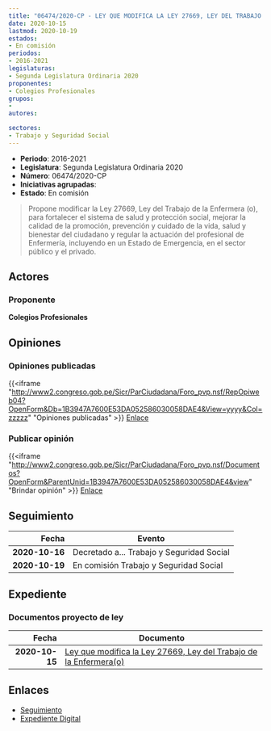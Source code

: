 ```yaml
---
title: "06474/2020-CP - LEY QUE MODIFICA LA LEY 27669, LEY DEL TRABAJO DE LA ENFERMERA (O)"
date: 2020-10-15
lastmod: 2020-10-19
estados:
- En comisión
periodos:
- 2016-2021
legislaturas:
- Segunda Legislatura Ordinaria 2020
proponentes:
- Colegios Profesionales
grupos:
- 
autores:

sectores:
- Trabajo y Seguridad Social
---
```

- **Periodo**: 2016-2021
- **Legislatura**: Segunda Legislatura Ordinaria 2020
- **Número**: 06474/2020-CP
- **Iniciativas agrupadas**: 
- **Estado**: En comisión

> Propone modificar la Ley 27669, Ley del Trabajo de la Enfermera (o), para fortalecer el sistema de salud y protección social, mejorar la calidad de la promoción, prevención y cuidado de la vida, salud y bienestar del ciudadano y regular la actuación del profesional de Enfermería, incluyendo en un Estado de Emergencia, en el sector público y el privado.


## Actores

### Proponente

**Colegios Profesionales**

## Opiniones

### Opiniones publicadas

{{<iframe "http://www2.congreso.gob.pe/Sicr/ParCiudadana/Foro_pvp.nsf/RepOpiweb04?OpenForm&Db=1B3947A7600E53DA052586030058DAE4&View=yyyy&Col=zzzzz" "Opiniones publicadas" >}}
[Enlace](http://www2.congreso.gob.pe/Sicr/ParCiudadana/Foro_pvp.nsf/RepOpiweb04?OpenForm&Db=1B3947A7600E53DA052586030058DAE4&View=yyyy&Col=zzzzz)

### Publicar opinión

{{<iframe "http://www2.congreso.gob.pe/Sicr/ParCiudadana/Foro_pvp.nsf/Documentos?OpenForm&ParentUnid=1B3947A7600E53DA052586030058DAE4&view" "Brindar opinión" >}}
[Enlace](http://www2.congreso.gob.pe/Sicr/ParCiudadana/Foro_pvp.nsf/Documentos?OpenForm&ParentUnid=1B3947A7600E53DA052586030058DAE4&view)


## Seguimiento

| Fecha | Evento |
|------:|--------|
| **2020-10-16** | Decretado a... Trabajo y Seguridad Social |
| **2020-10-19** | En comisión Trabajo y Seguridad Social |

## Expediente

### Documentos proyecto de ley

| Fecha | Documento |
|------:|-----------|
| **2020-10-15** | [Ley que modifica la Ley 27669, Ley del Trabajo de la Enfermera(o)](http://www.leyes.congreso.gob.pe/Documentos/2016_2021/Proyectos_de_Ley_y_de_Resoluciones_Legislativas/PL06474-20201015.pdf) |

## Enlaces

- [Seguimiento](http://www2.congreso.gob.pe/Sicr/TraDocEstProc/CLProLey2016.nsf/f7fff46988ca05b1052578e100829cc7/17dab3ff6988de43052586030060a70b?OpenDocument)
- [Expediente Digital](http://www2.congreso.gob.pe/Sicr/TraDocEstProc/Expvirt_2011.nsf/visbusqptramdoc1621/06474?opendocument)

